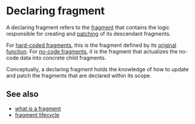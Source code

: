 # Declaring fragment

A declaring fragment refers to the [fragment](def://) that contains the logic responsible 
for creating and [patching](def://) of its descendant fragments.

For [hard-coded fragments](def://), this is the fragment defined by its [original function](def://).
For [no-code fragments](def://), it is the fragment that actualizes the no-code data into concrete child fragments.

Conceptually, a declaring fragment holds the knowledge of how to update and patch 
the fragments that are declared within its scope.

## See also

- [what is a fragment](def://)
- [fragment lifecycle](Def://)
